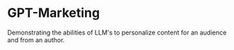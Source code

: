 # GPT-Marketing
 Demonstrating the abilities of LLM's to personalize content for an audience and from an author.
